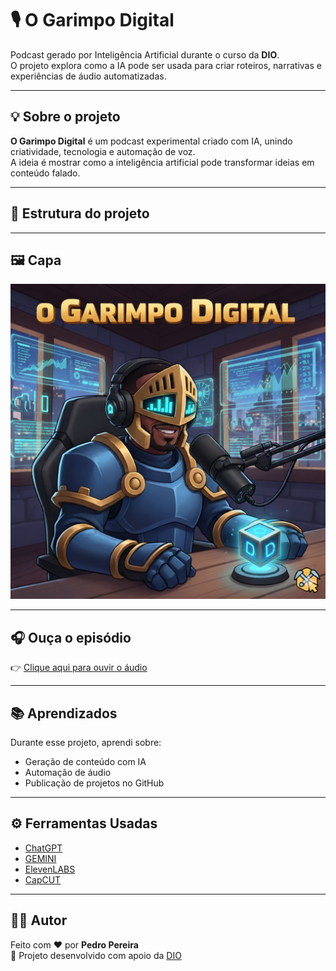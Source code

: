 # 🎙️ O Garimpo Digital

Podcast gerado por Inteligência Artificial durante o curso da **DIO**.  
O projeto explora como a IA pode ser usada para criar roteiros, narrativas e experiências de áudio automatizadas.

---

## 💡 Sobre o projeto

**O Garimpo Digital** é um podcast experimental criado com IA, unindo criatividade, tecnologia e automação de voz.  
A ideia é mostrar como a inteligência artificial pode transformar ideias em conteúdo falado.

---

## 🚀 Estrutura do projeto


---

## 🖼️ Capa

![Capa do podcast](Gemini_Generated_Image_yyh8w8yyh8w8yyh8.png)

---

## 🎧 Ouça o episódio

👉 [Clique aqui para ouvir o áudio](Garimpo-Digital1.MP3)

---

## 📚 Aprendizados

Durante esse projeto, aprendi sobre:
- Geração de conteúdo com IA
- Automação de áudio
- Publicação de projetos no GitHub

---

## ⚙️ Ferramentas Usadas

- [ChatGPT](https://chat.openai.com/)
- [GEMINI](https://gemini.google.com/app?hl=pt-BR)
- [ElevenLABS](https://elevenlabs.io/?gad_source=1&gad_campaignid=23092110430&gbraid=0AAAAAqiHkX1iX0klFk_k8sANB2xKwDmP9&gclid=CjwKCAjwx-zHBhBhEiwA7Kjq6wmtSNWHZcrYVsdT5JVp21sFOyepweLss2hg9LD80TIOjBzVW9GC-RoCA54QAvD_BwE)
- [CapCUT](https://www.capcut.com/pt-br/)

---

## 👨‍💻 Autor
Feito com ❤️ por **Pedro Pereira**  
📍 Projeto desenvolvido com apoio da [DIO](https://www.dio.me/)
